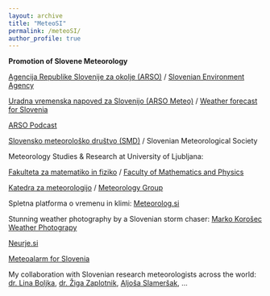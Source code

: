 ```yaml
---
layout: archive
title: "MeteoSI"
permalink: /meteoSI/
author_profile: true
---
```


**Promotion of Slovene Meteorology**

[Agencija Republike Slovenije za okolje (ARSO)](https://www.arso.gov.si/) / [Slovenian Environment Agency](https://www.arso.gov.si/en/)

[Uradna vremenska napoved za Slovenijo (ARSO Meteo)](http://meteo.arso.gov.si/met/sl/) / [Weather forecast for Slovenia](http://meteo.arso.gov.si/met/en/)

[ARSO Podcast](http://www.meteo.si/uploads/probase/www/fproduct/media/sl/podcast/podcast-index.html)

[Slovensko meteorološko društvo (SMD)](http://www.smd.v-izdelavi.si/) / Slovenian Meteorological Society

Meteorology Studies & Research at University of Ljubljana:

[Fakulteta za matematiko in fiziko](https://www.fmf.uni-lj.si/si/) / [Faculty of Mathematics and Physics](https://www.fmf.uni-lj.si/en/)

[Katedra za meteorologijo](https://meteo.fmf.uni-lj.si/) / [Meteorology Group](https://meteo.fmf.uni-lj.si/en/node)

Spletna platforma o vremenu in klimi:
[Meteorolog.si](http://meteorolog.si/)

Stunning weather photography by a Slovenian storm chaser: [Marko Korošec Weather Photograpy](http://www.markokorosec.net/)

[Neurje.si](http://neurje.si/)

[Meteoalarm for Slovenia](https://www.meteoalarm.eu/sl_SI/0/0/SI-Slovenija.html)

My collaboration with Slovenian research meteorologists across the world: [dr. Lina Boljka](https://lina-boljka.github.io/), [dr. Žiga Zaplotnik](https://zaplotnik.github.io/), [Aljoša Slameršak](https://ictaweb.uab.cat/personal_detail.php?id=4088), ...
